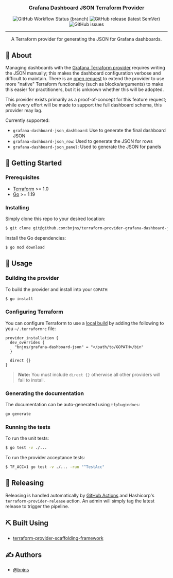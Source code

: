 <div align="center">

### Grafana Dashboard JSON Terraform Provider

![GitHub Workflow Status (branch)](https://img.shields.io/github/actions/workflow/status/bnjns/terraform-provider-grafana-dashboard-json/build.yml?branch=main&style=flat-square)
![GitHub release (latest SemVer)](https://img.shields.io/github/v/release/bnjns/terraform-provider-grafana-dashboard-json?display_name=tag&label=version&sort=semver&style=flat-square)
![GitHub issues](https://img.shields.io/github/issues/bnjns/terraform-provider-grafana-dashboard-json?style=flat-square)

---

A Terraform provider for generating the JSON for Grafana dashboards.
</div>

## 🧐 About

Managing dashboards with the [Grafana Terraform provider][grafana-provider] requires writing the JSON manually; this
makes the dashboard configuration verbose and difficult to maintain. There is an [open request][provider-issue] to
extend the provider to use more "native" Terraform functionality (such as blocks/arguments) to make this easier for
practitioners, but it is unknown whether this will be adopted.

This provider exists primarily as a proof-of-concept for this feature request; while every effort will be made to
support the full dashboard schema, this provider may lag.

Currently supported:

- `grafana-dashboard-json_dashboard`: Use to generate the final dashboard JSON
- `grafana-dashboard-json_row`: Used to generate the JSON for rows
- `grafana-dashboard-json_panel`: Used to generate the JSON for panels

<!-- See the Terraform registry documentation for full usage details. -->

## 🏁 Getting Started

### Prerequisites

- [Terraform](https://www.terraform.io/downloads.html) >= 1.0
- [Go](https://golang.org/doc/install) >= 1.19

### Installing

Simply clone this repo to your desired location:

```sh
$ git clone git@github.com:bnjns/terraform-provider-grafana-dashboard-json.git
```

Install the Go dependencies:

```sh
$ go mod download
```

## 🎈 Usage

### Building the provider

To build the provider and install into your `GOPATH`:

```sh
$ go install
```

### Configuring Terraform

You can configure Terraform to use a [local build](#building-the-provider) by adding the following to
you `~/.terraformrc` file:

```hcl
provider_installation {
  dev_overrides {
    "bnjns/grafana-dashboard-json" = "</path/to/GOPATH>/bin"
  }

  direct {}
}
```

> **Note:** You must include `direct {}` otherwise all other providers will fail to install.

### Generating the documentation

The documentation can be auto-generated using `tfplugindocs`:

```sh
go generate
```

### Running the tests

To run the unit tests:

```sh
$ go test -v ./...
```

To run the provider acceptance tests:

```sh
$ TF_ACC=1 go test -v ./... -run "^TestAcc"
```

## 🚀 Releasing

Releasing is handled automatically by [GitHub Actions](.github/workflows/release.yml) and
Hashicorp's `terraform-provider-release` action. An admin will simply tag the latest release to trigger the pipeline.

## ⛏️ Built Using

- [terraform-provider-scaffolding-framework](https://github.com/hashicorp/terraform-provider-scaffolding-framework)

## ✍️ Authors

- [@bnjns](https://github.com/bnjns)

[grafana-provider]: https://registry.terraform.io/providers/grafana/grafana
[provider-issue]: https://github.com/grafana/terraform-provider-grafana/issues/299

